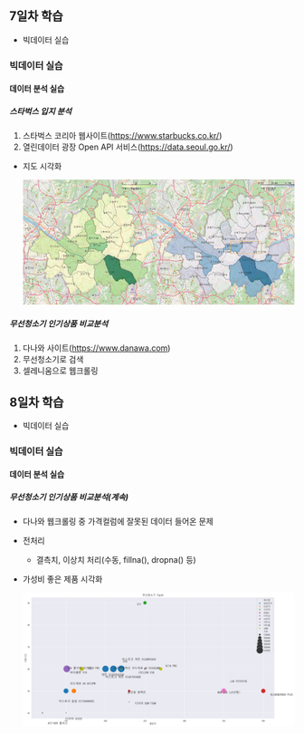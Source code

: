 ## 7일차 학습
- 빅데이터 실습

### 빅데이터 실습
#### 데이터 분석 실습

##### 스타벅스 입지 분석
1. 스타벅스 코리아 웹사이트(https://www.starbucks.co.kr/)
2. 열린데이터 광장 Open API 서비스(https://data.seoul.go.kr/)

- 지도 시각화 

    ![매장수사업체수비교](https://raw.githubusercontent.com/KangJeoungMi/bigdata-analysis-2024/main/images//ba010.png)

##### 무선청소기 인기상품 비교분석
1. 다나와 사이트(https://www.danawa.com)
2. 무선청소기로 검색
3. 셀레니움으로 웹크롤링


## 8일차 학습
- 빅데이터 실습

### 빅데이터 실습
#### 데이터 분석 실습

##### 무선청소기 인기상품 비교분석(계속)
- 다나와 웹크롤링 중 가격컬럼에 잘못된 데이터 들어온 문제
- 전처리
    - 결측치, 이상치 처리(수동, fillna(), dropna() 등)
- 가성비 좋은 제품 시각화

    ![시각화](https://raw.githubusercontent.com/KangJeoungMi/bigdata-analysis-2024/main/images/ba011.png)


